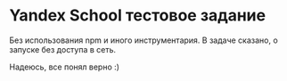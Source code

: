 # Yandex School тестовое задание

Без использования npm и иного инструментария. В задаче сказано, о запуске без доступа в сеть. 

Надеюсь, все понял верно :)